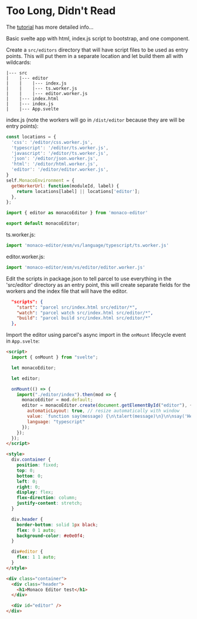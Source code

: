 # Too Long, Didn't Read

The [tutorial](./tutorial.md) has more detailed info...

Basic svelte app with html, index.js script to bootstrap, and one component.

Create a `src/editors` directory that will have script files to be used as
entry points.  This will put them in a separate location and let build them
all with wildcards:

```text
|--- src
|    |--- editor
|    |    |--- index.js
|    |    |--- ts.worker.js
|    |    |--- editor.worker.js
|    |--- index.html
|    |--- index.js
|    |--- App.svelte
```

index.js (note the workers will go in `/dist/editor` because they are
will be entry points):

```js
const locations = {
  'css': '/editor/css.worker.js',
  'typescript': '/editor/ts.worker.js',
  'javascript': '/editor/ts.worker.js',
  'json': '/editor/json.worker.js',
  'html': '/editor/html.worker.js',
  'editor': '/editor/editor.worker.js',
}
self.MonacoEnvironment = {
  getWorkerUrl: function(moduleId, label) {
    return locations[label] || locations['editor'];
  },
};

import { editor as monacoEditor } from 'monaco-editor'

export default monacoEditor;
```

ts.worker.js:

```js
import 'monaco-editor/esm/vs/language/typescript/ts.worker.js'
```

editor.worker.js:

```js
import 'monaco-editor/esm/vs/editor/editor.worker.js'
```

Edit the scripts in package.json to tell parcel to use everything
in the 'src/editor' directory as an entry point, this will create
separate fields for the workers and the index file that will have
the editor.

```json
  "scripts": {
    "start": "parcel src/index.html src/editor/*",
    "watch": "parcel watch src/index.html src/editor/*",
    "build": "parcel build src/index.html src/editor/*"
  },
```

Import the editor using parcel's async import in the `onMount` lifecycle
event in `App.svelte`:

```html
<script>
  import { onMount } from "svelte";

  let monacoEditor;

  let editor;

  onMount(() => {
    import("./editor/index").then(mod => {
      monacoEditor = mod.default;
      editor = monacoEditor.create(document.getElementById("editor"), {
        automaticLayout: true, // resize automatically with window
        value: `function say(message) {\n\talert(message)\n}\n\nsay('Hello, world!')`,
        language: "typescript"
      });
    });
  });
</script>

<style>
  div.container {
    position: fixed;
    top: 0;
    bottom: 0;
    left: 0;
    right: 0;
    display: flex;
    flex-direction: column;
    justify-content: stretch;
  }

  div.header {
    border-bottom: solid 1px black;
    flex: 0 1 auto;
    background-color: #e0e0f4;
  }

  div#editor {
    flex: 1 1 auto;
  }
</style>

<div class="container">
  <div class="header">
    <h1>Monaco Editor test</h1>
  </div>

  <div id="editor" />
</div>
```


